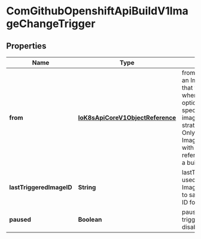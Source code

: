 
# ComGithubOpenshiftApiBuildV1ImageChangeTrigger

## Properties
Name | Type | Description | Notes
------------ | ------------- | ------------- | -------------
**from** | [**IoK8sApiCoreV1ObjectReference**](IoK8sApiCoreV1ObjectReference.md) | from is a reference to an ImageStreamTag that will trigger a build when updated It is optional. If no From is specified, the From image from the build strategy will be used. Only one ImageChangeTrigger with an empty From reference is allowed in a build configuration. |  [optional]
**lastTriggeredImageID** | **String** | lastTriggeredImageID is used internally by the ImageChangeController to save last used image ID for build |  [optional]
**paused** | **Boolean** | paused is true if this trigger is temporarily disabled. Optional. |  [optional]



